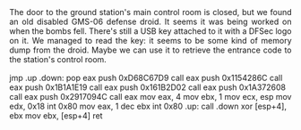 <div style="text-align: justify;margin-bottom:1rem;">
The door to the ground station's main control room is closed, but we found an old disabled GMS-06 defense droid.
It seems it was being worked on when the bombs fell. There's still a USB key attached to it with a DFSec logo on it.
We managed to read the key: it seems to be some kind of memory dump from the droid.
Maybe we can use it to retrieve the entrance code to the station's control room.
</div>

<div class="codeblock">jmp .up
.down:
pop eax
push 0xD68C67D9
call eax
push 0x1154286C
call eax
push 0x1B1A1E19
call eax
push 0x161B2D02
call eax
push 0x1A372608
call eax
push 0x2917094C
call eax
mov eax, 4
mov ebx, 1
mov ecx, esp
mov edx, 0x18
int 0x80
mov eax, 1
dec ebx
int 0x80
.up: call .down
xor [esp+4], ebx
mov ebx, [esp+4]
ret</div>